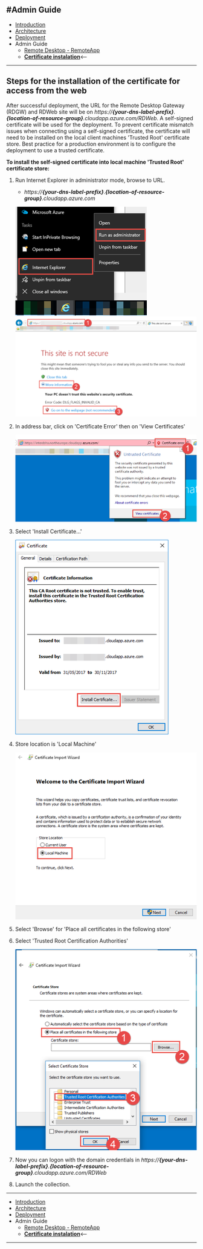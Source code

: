 #Admin Guide
---
* [Introduction](./README.md)
* [Architecture](./ArchitectureDiagram.md)
* [Deployment](./Deployment-basic.md)
* Admin Guide
    * [Remote Desktop - RemoteApp](./RemoteDesktopRemoteApp.md)
    * **[Certificate instalation](./UserAccessWebCert.md)**<--
---
## **Steps for the installation of the certificate for access from the web**
After successful deployment, the URL for the Remote Desktop Gateway (RDGW) and RDWeb site will be on *https://**{your-dns-label-prefix}**.**{location-of-resource-group}**.cloudapp.azure.com/RDWeb*. A self-signed certificate will be used for the deployment. To prevent certificate mismatch issues when connecting using a self-signed certificate, the certificate will need to be installed on the local client machines 'Trusted Root' certificate store. Best practice for a production environment is to configure the deployment to use a trusted certificate.

**To install the self-signed certificate into local machine 'Trusted Root' certificate store:**

1. Run Internet Explorer in administrator mode, browse to URL.
   * *https://**{your-dns-label-prefix}**.**{location-of-resource-group}**.cloudapp.azure.com*
   
   ![](./images/cert1.png)
   ![](./images/cert2.png)
2. In address bar, click on 'Certificate Error' then on 'View Certificates'
   
   ![](./images/cert3.png)
3. Select 'Install Certificate...'

   ![](./images/cert4.png)
4. Store location is 'Local Machine'
   
   ![](./images/cert5.png)
5. Select 'Browse' for 'Place all certificates in the following store'
6. Select 'Trusted Root Certification Authorities'
   
   ![](./images/cert6.png)
7. Now you can logon with the domain credentials in *https://**{your-dns-label-prefix}**.**{location-of-resource-group}**.cloudapp.azure.com/RDWeb*
8. Launch the collection.
---
* [Introduction](./README.md)
* [Architecture](./ArchitectureDiagram.md)
* [Deployment](./Deployment-basic.md)
* Admin Guide
    * [Remote Desktop - RemoteApp](./RemoteDesktopRemoteApp.md)
    * **[Certificate instalation](./UserAccessWebCert.md)**<--
---
